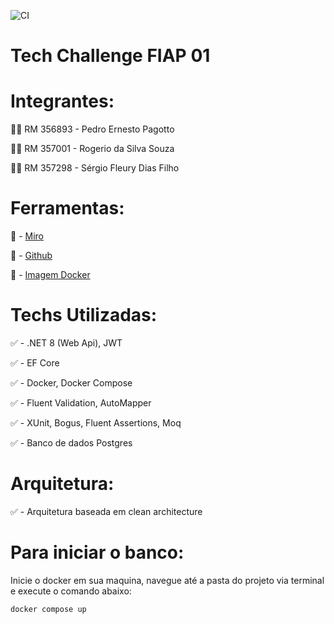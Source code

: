 ![CI](https://github.com/pedropagotto/tech-challenge-fiap-01/actions/workflows/ci.yml/badge.svg)
# Tech Challenge FIAP 01

# Integrantes:

👨‍💻 RM 356893 - Pedro Ernesto Pagotto

👨‍💻 RM 357001 - Rogerio da Silva Souza

👨‍💻 RM 357298 - Sérgio Fleury Dias Filho

# Ferramentas:
🎈 - [Miro](https://miro.com/app/board/uXjVKwg7ktM=/?share_link_id=761946195858)

🎈 - [Github](https://github.com/pedropagotto/tech-challenge-fiap-01)

🎈 - [Imagem Docker](https://github.com/users/pedropagotto/packages/container/package/tech-challenge-fiap-01)

# Techs Utilizadas:

✅ - .NET 8 (Web Api), JWT

✅ - EF Core

✅ - Docker, Docker Compose

✅ - Fluent Validation, AutoMapper

✅ - XUnit, Bogus, Fluent Assertions, Moq

✅ - Banco de dados Postgres


# Arquitetura:

✅ - Arquitetura baseada em clean architecture

# Para  iniciar o banco:

Inicie o docker em sua maquina, navegue até a pasta do projeto via terminal e execute o comando abaixo:

```shell
docker compose up
```
